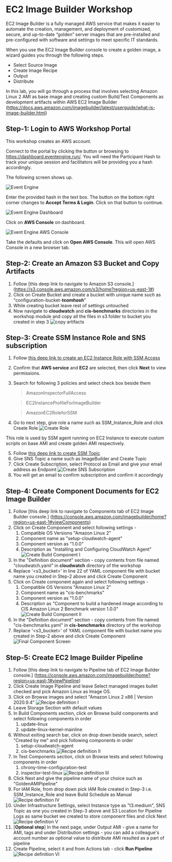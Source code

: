 # EC2 Image Builder Workshop

EC2 Image Builder is a fully managed AWS service that makes it easier to automate the creation, management, and deployment of customized, secure, and up-to-date “golden” server images that are pre-installed and pre-configured with software and settings to meet specific IT standards. 

When you use the EC2 Image Builder console to create a golden image, a wizard guides you through the following steps. 
- Select Source Image 
- Create Image Recipe 
- Output 
- Distribute 

In this lab, you will go through a process that involves selecting Amazon Linux 2 AMI as base image and creating custom Build/Test Components as development artifacts within AWS EC2 Image Builder (https://docs.aws.amazon.com/imagebuilder/latest/userguide/what-is-image-builder.html)

## Step-1: Login to AWS Workshop Portal 
This workshop creates an AWS account. 

Connect to the portal by clicking the button or browsing to https://dashboard.eventengine.run/. You will need the Participant Hash to track your unique session and facilitators will be providing you a hash accordingly.

The following screen shows up.

![Event Engine](/images/event-engine-initial-screen.png)

Enter the provided hash in the text box. The button on the bottom right corner changes to **Accept Terms & Login**. Click on that button to continue.

![Event Engine Dashboard](/images/event-engine-dashboard.png)

Click on **AWS Console** on dashboard.

![Event Engine AWS Console](/images/event-engine-aws-console.png)

Take the defaults and click on **Open AWS Console**. This will open AWS Console in a new browser tab.

## Step-2: Create an Amazon S3 Bucket and Copy Artifacts 

1. Follow [this deep link to navigate to Amazon S3 console.] (https://s3.console.aws.amazon.com/s3/home?region=us-east-1#)
2. Click on Create Bucket and create a bucket with unique name such as "configuration-bucket-***teamhash***"
3. While creating bucket leave rest of settings untouched
4. Now navigate to **cloudwatch** and **cis-benchmarks** directories in the workshop module and copy all the files in s3 folder to bucket you created in step 3
![copy artifacts](/images/s3files.png)  

## Step-3: Create SSM Instance Role and SNS subscription
1. Follow [this deep link to create an EC2 Instance Role with SSM Access](https://console.aws.amazon.com/iam/home?region=us-east-1#/roles$new?step=type&commonUseCase=EC2%2BEC2&selectedUseCase=EC2)
2. Confirm that **AWS service** and **EC2** are selected, then click **Next** to view permissions.
3. Search for following 3 policies and select check box beside them 
   > AmazonInspectorFullAccess 

   > EC2InstanceProfileForImageBuilder

   > AmazonEC2RoleforSSM   

4. Go to next step, give role a name such as SSM_Instance_Role and click Create Role
![Create Role](/images/createrole.png)

This role is used by SSM agent running on EC2 Instance to execute custom scripts on base AMI and create golden AMI respectively.

5. Follow [this deep link to create SSM Topic](https://console.aws.amazon.com/sns/v3/home?region=us-east-1#/create-topic)
6. Give SNS Topic a name such as ImageBuilder and Create Topic 
7. Click Create Subscription, select Protocol as Email and give your email address as Endpoint
![Create SNS Subscription](/images/sns.png)
8. You will get an email to confirm subscription and confirm it accordingly

## Step-4: Create Component Documents for EC2 Image Builder 
1. Follow [this deep link to navigate to Components tab of EC2 Image Builder console.] (https://console.aws.amazon.com/imagebuilder/home?region=us-east-1#viewComponents)
2. Click on Create Component and select following settings -
   1. Compatible OS Versions "Amazon Linux 2"
   2. Component name as "setup-cloudwatch-agent"
   3. Component version as "1.0.0"
   4. Description as "Installing and Configuring CloudWatch Agent"
![Create Build Component I](/images/createcomponent-1.png)
3. In the "Definition document" section - copy contents from file named "cloudwatch.yaml" in **cloudwatch** directory of the workshop 
4. Replace '<s3_bucket>' in line 22 of YAML component file with bucket name you created in Step-2 above and click Create Component 
5. Click on Create component again and select following settings -
   1. Compatible OS Versions "Amazon Linux 2"
   2. Component name as "cis-benchmarks"
   3. Component version as "1.0.0"
   4. Description as "Component to build a hardened image according to CIS Amazon Linux 2 Benchmark version 1.0.0"
![Create Build Component II](/images/createcomponent-2.png) 
6. In the "Definition document" section - copy contents from file named "cis-benchmarks.yaml" in **cis-benchmarks** directory of the workshop 
7. Replace '<s3_bucket>' of YAML component file with bucket name you created in Step-2 above and click Create Component 
![Final Component Screen](/images/createcomponent-final.png) 

## Step-5: Create EC2 Image Builder Pipeline  
1. Follow [this deep link to navigate to Pipeline tab of EC2 Image Builder console.] (https://console.aws.amazon.com/imagebuilder/home?region=us-east-1#viewPipeline)
2. Click Create Image Pipeline and leave Select managed images bullet checked and pick Amazon Linux as Image OS. 
3. Click on Browse images and select "Amazon Linux 2 x86 | Version 2020.9.4" 
![Recipe definition I](/images/recipe-1.png) 
4. Leave Storage Section with default values
5. In Build Components section, click on Browse build components and select following components in order 
   1. update-linux
   2. update-linux-kernel-mainline
6. Without exiting search bar, click on drop down beside search, select "Created by me" and pick following components in order
   1. setup-cloudwatch-agent
   2. cis-benchmarks 
![Recipe definition II](/images/recipe-2.png) 
7. In Test Components section, click on Browse tests and select following components in order 
   1. chrony-time-configuration-test
   2. inspector-test-linux
![Recipe definition III](/images/recipe-3.png) 
8. Click Next and give the pipeline name of your choice such as "GoldenAMIPipeline"
9. For IAM Role, from drop down pick IAM Role created in Step-3 i.e. SSM_Instance_Role and leave Build Schedule as Manual 
![Recipe definition IV](/images/recipe-4.png) 
10. Under Infrastructure Settings, select Instance type as "t3.medium", SNS Topic as one you created in Step-3 above and S3 Location for Pipeline Logs as same bucket we created to store component files and click Next 
![Recipe definition V](/images/recipe-5.png) 
11. [**Optional step**] In the next page, under Output AMI - give a name for AMI, tags and under Distribution settings - you can add a colleague's account number as optional value to distribute AMI resulted as a part of pipeline 
12. Create Pipeline, select it and from Actions tab - click **Run Pipeline**
![Recipe definition VI](/images/recipe-6.png) 